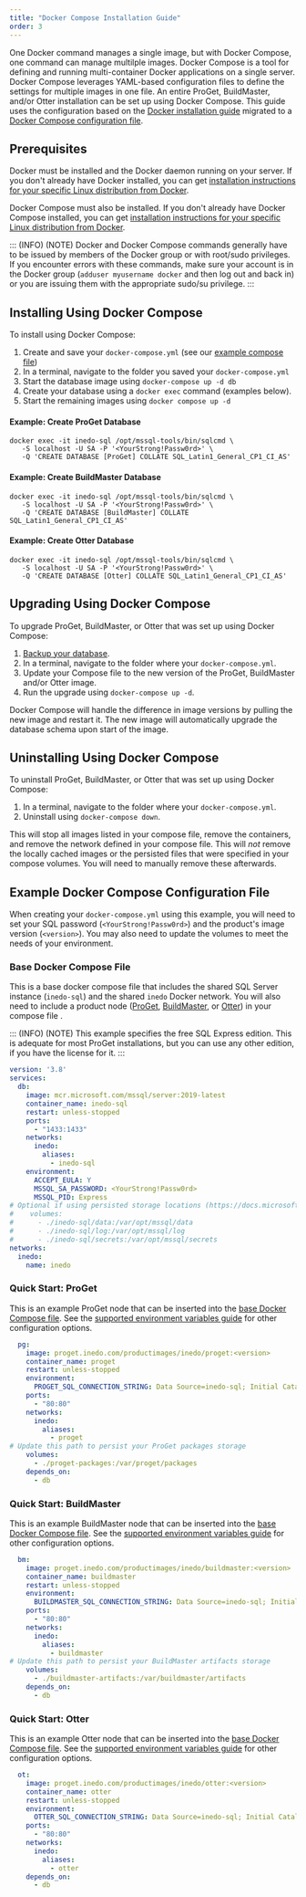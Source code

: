 ```yaml
---
title: "Docker Compose Installation Guide"
order: 3
---
```


One Docker command manages a single image, but with Docker Compose, one command can manage multilple images. Docker Compose is a tool for defining and running multi-container Docker applications on a single server. Docker Compose leverages YAML-based configuration files to define the settings for multiple images in one file. An entire ProGet, BuildMaster, and/or Otter installation can be set up using Docker Compose.  This guide uses the configuration based on the [Docker installation guide](/docs/installation/linux/docker-guide) migrated to a [Docker Compose configuration file](#example-docker-compose-configuration-file).

## Prerequisites 

Docker must be installed and the Docker daemon running on your server. If you don't already have Docker installed, you can get [installation instructions for your specific Linux distribution from Docker](https://docs.docker.com/engine/installation/#installation).

Docker Compose must also be installed. If you don't already have Docker Compose installed, you can get [installation instructions for your specific Linux distribution from Docker](https://docs.docker.com/compose/install/).

::: (INFO) (NOTE)
Docker and Docker Compose commands generally have to be issued by members of the Docker group or with root/sudo privileges. If you encounter errors with these commands, make sure your account is in the Docker group (`adduser myusername docker` and then log out and back in) or you are issuing them with the appropriate sudo/su privilege.
:::

## Installing Using Docker Compose 

To install using Docker Compose:

1.  Create and save your `docker-compose.yml` (see our [example compose file](#example-docker-compose-configuration-file))
2.  In a terminal, navigate to the folder you saved your `docker-compose.yml`
3.  Start the database image using `docker-compose up -d db`
4.  Create your database using a `docker exec` command (examples below).
5.  Start the remaining images using `docker compose up -d`

#### Example: Create ProGet Database
```
docker exec -it inedo-sql /opt/mssql-tools/bin/sqlcmd \
   -S localhost -U SA -P '<YourStrong!Passw0rd>' \
   -Q 'CREATE DATABASE [ProGet] COLLATE SQL_Latin1_General_CP1_CI_AS'
```

#### Example: Create BuildMaster Database
```
docker exec -it inedo-sql /opt/mssql-tools/bin/sqlcmd \
   -S localhost -U SA -P '<YourStrong!Passw0rd>' \
   -Q 'CREATE DATABASE [BuildMaster] COLLATE SQL_Latin1_General_CP1_CI_AS'
```

#### Example: Create Otter Database
```
docker exec -it inedo-sql /opt/mssql-tools/bin/sqlcmd \
   -S localhost -U SA -P '<YourStrong!Passw0rd>' \
   -Q 'CREATE DATABASE [Otter] COLLATE SQL_Latin1_General_CP1_CI_AS'
```


## Upgrading Using Docker Compose 

To upgrade ProGet, BuildMaster, or Otter that was set up using Docker Compose:

1. [Backup your database](/docs/installation/backing-up-restoring).
2. In a terminal, navigate to the folder where your `docker-compose.yml`. 
3. Update your Compose file to the new version of the ProGet, BuildMaster and/or Otter image.
4. Run the upgrade using `docker-compose up -d`.

Docker Compose will handle the difference in image versions by pulling the new image and restart it. The new image will automatically upgrade the database schema upon start of the image.

## Uninstalling Using Docker Compose

To uninstall ProGet, BuildMaster, or Otter that was set up using Docker Compose:

1. In a terminal, navigate to the folder where your `docker-compose.yml`. 
2. Uninstall using `docker-compose down`.

This will stop all images listed in your compose file, remove the containers, and remove the network defined in your compose file. This will *not* remove the locally cached images or the persisted files that were specified in your compose volumes.  You will need to manually remove these afterwards.

## Example Docker Compose Configuration File 

When creating your `docker-compose.yml` using this example, you will need to set your SQL password (`<YourStrong!Passw0rd>`) and the product's image version (`<version>`). You may also need to update the volumes to meet the needs of your environment.

### Base Docker Compose File 

This is a base docker compose file that includes the shared SQL Server instance (`inedo-sql`) and the shared `inedo` Docker network.  You will also need to include a product node ([ProGet](#quick-start-proget), [BuildMaster](#quick-start-buildmaster), or [Otter](#quick-start-otter)) in your compose file .

::: (INFO) (NOTE)
This example specifies the free SQL Express edition. This is adequate for most ProGet installations, but you can use any other edition, if you have the license for it.
:::

```yaml
version: '3.8'
services:
  db:
    image: mcr.microsoft.com/mssql/server:2019-latest
    container_name: inedo-sql
    restart: unless-stopped
    ports:
      - "1433:1433"
    networks:
      inedo:
        aliases:
          - inedo-sql
    environment:
      ACCEPT_EULA: Y
      MSSQL_SA_PASSWORD: <YourStrong!Passw0rd>
      MSSQL_PID: Express
# Optional if using persisted storage locations (https://docs.microsoft.com/en-us/sql/linux/sql-server-linux-docker-container-configure?view=sql-server-ver15&pivots=cs1-bash#persist)
#    volumes:
#      - ./inedo-sql/data:/var/opt/mssql/data
#      - ./inedo-sql/log:/var/opt/mssql/log
#      - ./inedo-sql/secrets:/var/opt/mssql/secrets
networks:
  inedo:
    name: inedo
```

<h3 id="quick-start-proget">Quick Start: ProGet</h3>

This is an example ProGet node that can be inserted into the [base Docker Compose file](#example-docker-compose-configuration-file).  See the [supported environment variables guide](/docs/installation/linux/supported-environment-variables) for other configuration options.

```yaml
  pg:
    image: proget.inedo.com/productimages/inedo/proget:<version>
    container_name: proget
    restart: unless-stopped
    environment: 
      PROGET_SQL_CONNECTION_STRING: Data Source=inedo-sql; Initial Catalog=ProGet; User ID=sa; Password=<YourStrong!Passw0rd>
    ports:
      - "80:80"
    networks:
      inedo:
        aliases:
          - proget
# Update this path to persist your ProGet packages storage
    volumes:
      - ./proget-packages:/var/proget/packages
    depends_on:
      - db
```

<h3 id="quick-start-buildmaster">Quick Start: BuildMaster</h3>

This is an example BuildMaster node that can be inserted into the [base Docker Compose file](#example-docker-compose-configuration-file). See the [supported environment variables guide](/docs/installation/linux/supported-environment-variables) for other configuration options.

```yaml
  bm:
    image: proget.inedo.com/productimages/inedo/buildmaster:<version>
    container_name: buildmaster
    restart: unless-stopped
    environment: 
      BUILDMASTER_SQL_CONNECTION_STRING: Data Source=inedo-sql; Initial Catalog=BuildMaster; User ID=sa; Password=<YourStrong!Passw0rd>
    ports:
      - "80:80"
    networks:
      inedo:
        aliases:
          - buildmaster
# Update this path to persist your BuildMaster artifacts storage
    volumes:
      - ./buildmaster-artifacts:/var/buildmaster/artifacts
    depends_on:
      - db
```

<h3 id="quick-start-otter">Quick Start: Otter</h3>

This is an example Otter node that can be inserted into the [base Docker Compose file](#example-docker-compose-configuration-file). See the [supported environment variables guide](/docs/installation/linux/supported-environment-variables) for other configuration options.

```yaml
  ot:
    image: proget.inedo.com/productimages/inedo/otter:<version>
    container_name: otter
    restart: unless-stopped
    environment: 
      OTTER_SQL_CONNECTION_STRING: Data Source=inedo-sql; Initial Catalog=Otter; User ID=sa; Password=<YourStrong!Passw0rd>
    ports:
      - "80:80"
    networks:
      inedo:
        aliases:
          - otter
    depends_on:
      - db
```

